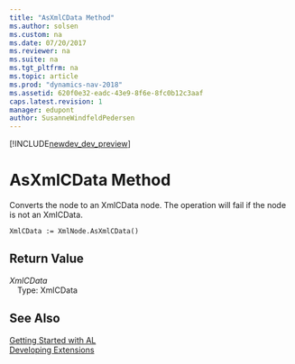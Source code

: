 ```yaml
---
title: "AsXmlCData Method"
ms.author: solsen
ms.custom: na
ms.date: 07/20/2017
ms.reviewer: na
ms.suite: na
ms.tgt_pltfrm: na
ms.topic: article
ms.prod: "dynamics-nav-2018"
ms.assetid: 620f0e32-eadc-43e9-8f6e-8fc0b12c3aaf
caps.latest.revision: 1
manager: edupont
author: SusanneWindfeldPedersen
---
```


[!INCLUDE[newdev_dev_preview](../includes/newdev_dev_preview.md)]

# AsXmlCData Method
Converts the node to an XmlCData node. The operation will fail if the node is not an XmlCData.  
```  
XmlCData := XmlNode.AsXmlCData()  
```  
## Return Value
*XmlCData*  
&emsp;Type: XmlCData  
  
## See Also
[Getting Started with AL](../devenv-get-started.md)  
[Developing Extensions](../devenv-dev-overview.md)  
